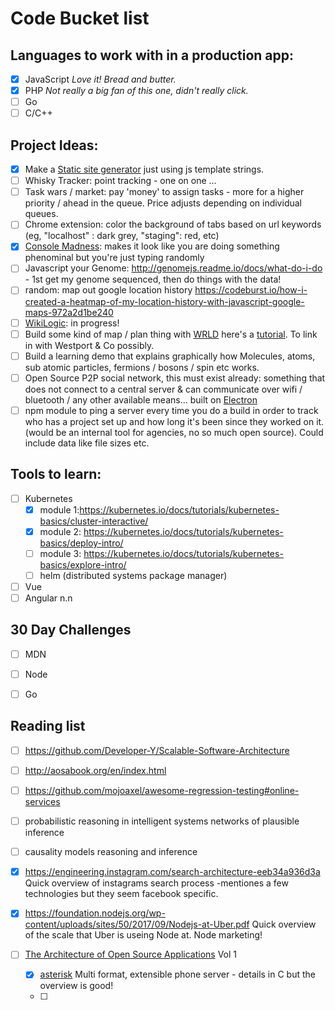 # Code Bucket list

## Languages to work with in a production app:

 - [x] JavaScript *Love it! Bread and butter.*
 - [x] PHP *Not really a big fan of this one, didn't really click.*
 - [ ] Go
 - [ ] C/C++

## Project Ideas:

 - [x] Make a [Static site generator](https://www.npmjs.com/package/mini-site-generator) just using js template strings.
 - [ ] Whisky Tracker: point tracking - one on one ...
 - [ ] Task wars / market: pay 'money' to assign tasks - more for a higher priority / ahead in the queue. Price adjusts depending on individual queues.
 - [ ] Chrome extension: color the background of tabs based on url keywords (eg, "localhost" : dark grey, "staging": red, etc)
 - [x] [Console Madness](https://github.com/ijmccallum/consoleMadness): makes it look like you are doing something phenominal but you're just typing randomly
 - [ ] Javascript your Genome: http://genomejs.readme.io/docs/what-do-i-do - 1st get my genome sequenced, then do things with the data!
 - [ ] random: map out google location history https://codeburst.io/how-i-created-a-heatmap-of-my-location-history-with-javascript-google-maps-972a2d1be240
 - [ ] [WikiLogic](https://github.com/WikiLogic/WikiLogic): in progress!
 - [ ] Build some kind of map / plan thing with [WRLD](https://www.wrld3d.com/) here's a [tutorial](https://www.sitepoint.com/building-dynamic-3d-maps/). To link in with Westport & Co possibly.
 - [ ] Build a learning demo that explains graphically how Molecules, atoms, sub atomic particles, fermions / bosons / spin etc works.
 - [ ] Open Source P2P social network, this must exist already: something that does not connect to a central server & can communicate over wifi / bluetooth / any other available means... built on [Electron](http://electron.atom.io/) 
 - [ ] npm module to ping a server every time you do a build in order to track who has a project set up and how long it's been since they worked on it. (would be an internal tool for agencies, no so much open source). Could include data like file sizes etc.

## Tools to learn:

 - [ ] Kubernetes
     - [x] module 1:https://kubernetes.io/docs/tutorials/kubernetes-basics/cluster-interactive/
     - [x] module 2: https://kubernetes.io/docs/tutorials/kubernetes-basics/deploy-intro/
     - [ ] module 3: https://kubernetes.io/docs/tutorials/kubernetes-basics/explore-intro/
     - [ ] helm (distributed systems package manager)
 - [ ] Vue
 - [ ] Angular n.n

## 30 Day Challenges 

 - [ ] MDN
 - [ ] Node
 - [ ] Go
 
 
## Reading list

- [ ] https://github.com/Developer-Y/Scalable-Software-Architecture
- [ ] http://aosabook.org/en/index.html
- [ ] https://github.com/mojoaxel/awesome-regression-testing#online-services

- [ ] probabilistic reasoning in intelligent systems networks of plausible inference
- [ ] causality models reasoning and inference
- [x] https://engineering.instagram.com/search-architecture-eeb34a936d3a Quick overview of instagrams search process -mentiones a few technologies but they seem facebook specific.
- [x] https://foundation.nodejs.org/wp-content/uploads/sites/50/2017/09/Nodejs-at-Uber.pdf Quick overview of the scale that Uber is useing Node at. Node marketing!
- [ ] [The Architecture of Open Source Applications](http://aosabook.org/en/index.html) Vol 1
    - [x] [asterisk](http://aosabook.org/en/asterisk.html) Multi format, extensible phone server - details in C but the overview is good!
    - [ ]
